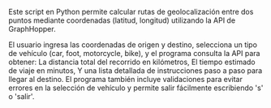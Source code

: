 Este script en Python permite calcular rutas de geolocalización entre dos puntos mediante coordenadas (latitud, longitud) utilizando la API de GraphHopper.


El usuario ingresa las coordenadas de origen y destino, selecciona un tipo de vehículo (car, foot, motorcycle, bike), y el programa consulta la API para obtener:
La distancia total del recorrido en kilómetros,
El tiempo estimado de viaje en minutos,
Y una lista detallada de instrucciones paso a paso para llegar al destino.
El programa también incluye validaciones para evitar errores en la selección de vehículo y permite salir fácilmente escribiendo 's' o 'salir'.





